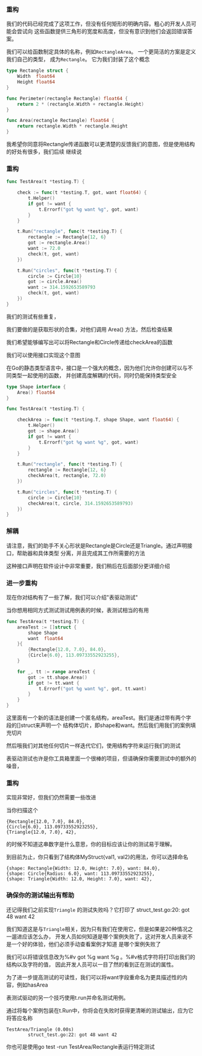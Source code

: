 ### 重构

我们的代码已经完成了这项工作，但没有任何矩形的明确内容。粗心的开发人员可能会尝试向
这些函数提供三角形的宽度和高度，但没有意识到他们会返回错误答案。

我们可以给函数制定具体的名称，例如`RectangleArea`。 一个更简洁的方案是定义我们自己的类型，
成为`Rectangle`。 它为我们封装了这个概念

```go
type Rectangle struct {
	Width  float64
	Height float64
}

func Perimeter(rectangle Rectangle) float64 {
	return 2 * (rectangle.Width + rectangle.Height)
}

func Area(rectangle Rectangle) float64 {
	return rectangle.Width * rectangle.Height
}
```

我希望你同意将Rectangle传递函数可以更清楚的反馈我们的意图，但是使用结构的好处有很多，我们后续
继续说


### 重构
```go
func TestArea(t *testing.T) {

	check := func(t *testing.T, got, want float64) {
		t.Helper()
		if got != want {
			t.Errorf("got %g want %g", got, want)
		}
	}

	t.Run("rectangle", func(t *testing.T) {
		rectangle := Rectangle{12, 6}
		got := rectangle.Area()
		want := 72.0
		check(t, got, want)
	})

	t.Run("circles", func(t *testing.T) {
		circle := Circle{10}
		got := circle.Area()
		want := 314.1592653589793
		check(t, got, want)
	})
}
```

我们的测试有些重复，

我们要做的是获取形状的合集，对他们调用 Area() 方法，然后检查结果

我们希望能够编写出可以将Rectangle和Circle传递给checkArea的函数

我们可以使用接口实现这个意图

在Go的静态类型语言中，接口是一个强大的概念，因为他们允许你创建可以与不同类型一起使用的函数，
并创建高度解耦的代码，同时仍能保持类型安全

```go
type Shape interface {
    Area() float64
}

func TestArea(t *testing.T) {

	checkArea := func(t *testing.T, shape Shape, want float64) {
		t.Helper()
		got := shape.Area()
		if got != want {
			t.Errorf("got %g want %g", got, want)
		}
	}

	t.Run("rectangle", func(t *testing.T) {
		rectangle := Rectangle{12, 6}
		checkArea(t, rectangle, 72.0)
	})

	t.Run("circles", func(t *testing.T) {
		circle := Circle{10}
		checkArea(t, circle, 314.1592653589793)
	})
}
```

### 解耦
请注意，我们的助手不关心形状是Rectangle是Circle还是Triangle。通过声明接口，帮助器和具体类型
分离，并且完成其工作所需要的方法

这种接口声明在软件设计中非常重要，我们稍后在后面部分更详细介绍

### 进一步重构

现在你对结构有了一些了解，我们可以介绍"表驱动测试"

当你想用相同方式测试测试用例表的时候，表测试相当的有用

```go
func TestArea(t *testing.T) {
	areaTest := []struct {
		shape Shape
		want  float64
	}{
		{Rectangle{12.0, 7.0}, 84.0},
		{Circle{6.0}, 113.09733552923255},
	}

	for _, tt := range areaTest {
		got := tt.shape.Area()
		if got != tt.want {
			t.Errorf("got %g want %g", got, tt.want)
		}
	}
}
```

这里面有一个新的语法是创建一个匿名结构，areaTest。我们是通过带有两个字段的[]struct来声明一个
结构体切片，即shape和want。然后我们用我们的案例填充切片

然后哦我们对其他任何切片一样迭代它们，使用结构字符来运行我们的测试

表驱动测试也许是你工具箱里面一个很棒的项目，但请确保你需要测试中的额外的噪音，

### 重构
实现非常好，但我们仍然需要一些改进

当你扫描这个
```
{Rectangle{12.0, 7.0}, 84.0},
{Circle{6.0}, 113.09733552923255},
{Triangle{12.0, 7.0}, 42},
```
的时候不知道这串数字是什么意思，你的目标应该让你的测试易于理解。

到目前为止，你只看到了结构体MyStruct{val1, val2}的用法，你可以选择命名
```
{shape: Rectangle{Width: 12.0, Height: 7.0}, want: 84.0},
{shape: Circle{Radius: 6.0}, want: 113.09733552923255},
{shape: Triangle{Width: 12.0, Height: 7.0}, want: 42},
```

### 确保你的测试输出有帮助
还记得我们之前实现`Triangle` 的测试失败吗？它打印了 struct_test.go:20: got 48 want 42

我们知道这是与`Triangle`相关，因为只有我们在使用它，但是如果是20种情况之一遛进应该怎么办，
开发人员如何知道是哪个案例失败了，这对开发人员来说不是一个好的体验，他们必须手动查看案例才知道
是哪个案例失败了

我们可以将错误信息改为%#v got %g want %g 。%#v格式字符将打印出我们的结构以及字符的值，
因此开发人员可以一目了然的看到正在测试的属性。

为了进一步提高测试的可读性，我们可以将want字段重命名为更具描述性的内容，例如hasArea

表测试驱动的另一个技巧使用t.run并命名测试用例。

通过将每个案例包装在t.Run中，你将会在失败时获得更清晰的测试输出，应为它将答应名称
```
TestArea/Triangle (0.00s)
        struct_test.go:22: got 48 want 42
```

你也可是使用go test -run TestArea/Rectangle表运行特定测试

